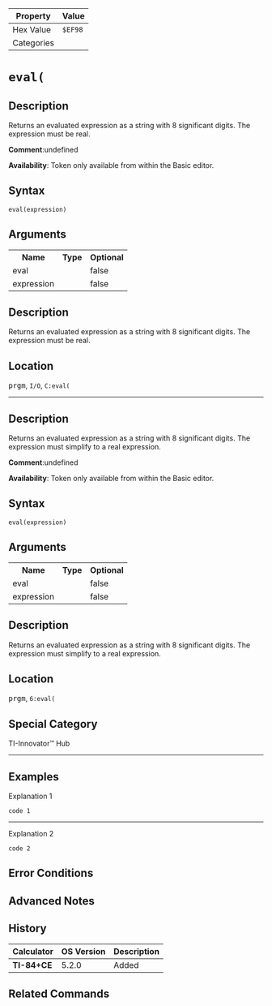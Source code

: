 | Property      | Value |
|---------------|-------|
| Hex Value     | `$EF98`|
| Categories    | <ul></ul> |

# `eval(`

## Description
Returns an evaluated expression as a string with 8 significant digits.  The expression must be real.

<b>Comment</b>:undefined

<b>Availability</b>: Token only available from within the Basic editor.

## Syntax
`eval(expression)`

## Arguments
<table>
<tr><th>Name</th><th>Type</th><th>Optional</th></tr>

<tr><td>eval</td><td></td><td>false</td></tr>

<tr><td>expression</td><td></td><td>false</td></tr>

</table>

## Description
Returns an evaluated expression as a string with 8 significant digits.  The expression must be real.

## Location
<kbd>prgm</kbd>, `I/O`, `C:eval(`
<hr>

## Description
Returns an evaluated expression as a string with 8 significant digits.  The expression must simplify to a real expression.

<b>Comment</b>:undefined

<b>Availability</b>: Token only available from within the Basic editor.

## Syntax
`eval(expression)`

## Arguments
<table>
<tr><th>Name</th><th>Type</th><th>Optional</th></tr>

<tr><td>eval</td><td></td><td>false</td></tr>

<tr><td>expression</td><td></td><td>false</td></tr>

</table>

## Description
Returns an evaluated expression as a string with 8 significant digits.  The expression must simplify to a real expression.

## Location
<kbd>prgm</kbd>, `6:eval(`
## Special Category
TI-Innovator™ Hub

<hr>

## Examples

Explanation 1
```ti-basic
code 1
```
---
Explanation 2
```ti-basic
code 2
```

## Error Conditions


## Advanced Notes


## History
| Calculator | OS Version | Description |
|------------|------------|-------------|
| <b>TI-84+CE</b> | 5.2.0 | Added

## Related Commands

    